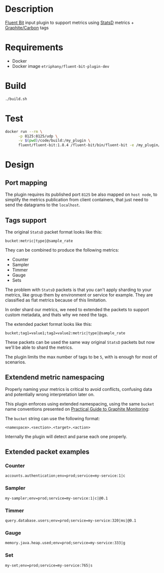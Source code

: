 # Description

[Fluent Bit](https://fluentbit.io) input plugin to support metrics using [StatsD](https://github.com/statsd/statsd) metrics + [Graphite/Carbon](https://graphite.readthedocs.io/en/latest/tags.html) tags

# Requirements

- Docker
- Docker image `etriphany/fluent-bit-plugin-dev`

# Build
```bash
./build.sh
```

# Test
```bash
docker run --rm \
      -p 8125:8125/udp \
      -v $(pwd)/code/build:/my_plugin \
      fluent/fluent-bit:1.8.4 /fluent-bit/bin/fluent-bit -e /my_plugin/flb-in_carbon.so -i carbon -o stdout
 ```

# Design

## Port mapping
The plugin requires its published port `8125` be also mapped on `host node`, to simplify the metrics publication from client containers, that just need to send the datagrams to the `localhost`.

## Tags support
The original `StatsD` packet format looks like this:
```
bucket:metric|type|@sample_rate
```
They can be combined to produce the following metrics:
- Counter
- Sampler
- Timmer
- Gauge
- Sets

The problem with `StatsD` packets is that you can't apply sharding to your metrics,
like group them by environment or service for example. They are classified as flat metrics because of this limitation.

In order shard our metrics, we need to extended the packets to support custom metadata, and thats why we need the tags.

The extended packet format looks like this:
```
bucket;tag1=value1;tag2=value2:metric|type|@sample_rate
```
These packets can be used the same way original `StatsD` packets but now we'll be able to shard the metrics.

The plugin limits the max number of tags to be `5`, with is enough for most of scenarios.

## Extendend metric namespacing
Properly naming your metrics is critical to avoid conflicts, confusing data and potentially wrong interpretation later on.

This plugin enforces using extended namespacing, using the same `bucket` name conventions presented on [Practical Guide to Graphite Monitoring](https://matt.aimonetti.net/posts/2013-06-practical-guide-to-graphite-monitoring/):

The `bucket` string can use the following format:
```
<namespace>.<section>.<target>.<action>
```
Internally the plugin will detect and parse each one properly.

## Extended packet examples
### Counter
```
accounts.authentication;env=prod;service=my-service:1|c
```
### Sampler
```
my-sampler;env=prod;service=my-service:1|c|@0.1
```
### Timmer
```
query.database.users;env=prod;service=my-service:320|ms|@0.1
```
### Gauge
```
memory.java.heap.used;env=prod;service=my-service:333|g
```
### Set
```
my-set;env=prod;service=my-service:765|s
```